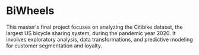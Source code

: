 # BiWheels
 This master's final project focuses on analyzing the Citibike dataset, the largest US bicycle sharing system, during the pandemic year 2020. It involves exploratory analysis, data transformations, and predictive modeling for customer segmentation and loyalty.
